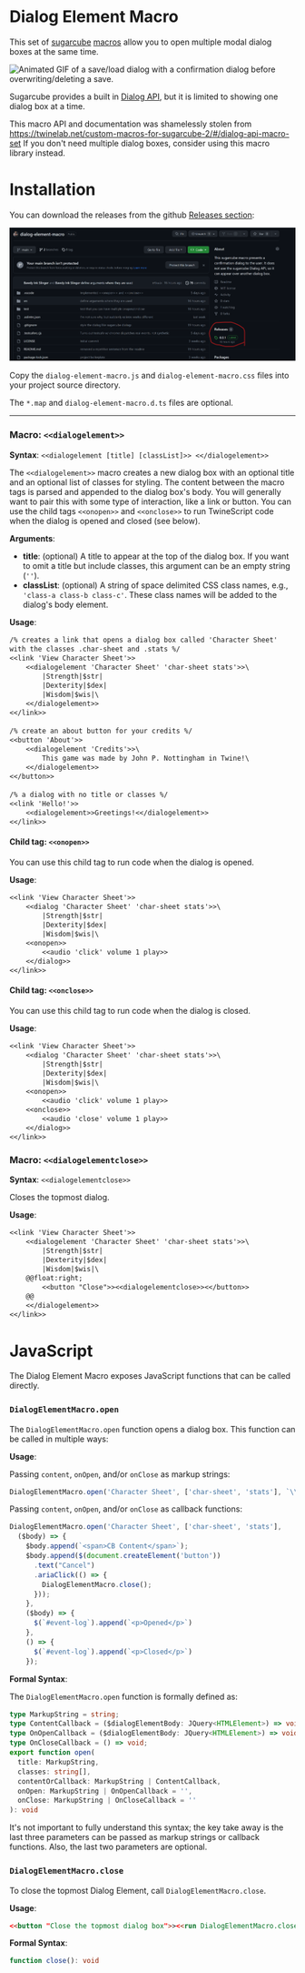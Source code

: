 # Dialog Element Macro
This set of [sugarcube](http://www.motoslave.net/sugarcube/2/docs/) [macros](http://www.motoslave.net/sugarcube/2/docs/#macro-api) allow you to open multiple modal dialog boxes at the same time.

![Animated GIF of a save/load dialog with a confirmation dialog before overwriting/deleting a save.](./demo.gif)

Sugarcube provides a built in [Dialog API](http://www.motoslave.net/sugarcube/2/docs/#dialog-api), but it is limited to showing one dialog box at a time.

This macro API and documentation was shamelessly stolen from https://twinelab.net/custom-macros-for-sugarcube-2/#/dialog-api-macro-set If you don't need multiple dialog boxes, consider using this macro library instead.

# Installation
You can download the releases from the github [Releases section](https://github.com/BawdyInkSlinger/dialog-element-macro/releases):

![Image of github release section](./releases.png)

Copy the `dialog-element-macro.js` and `dialog-element-macro.css` files into your project source directory. 

The `*.map` and `dialog-element-macro.d.ts` files are optional.

---

### Macro: `<<dialogelement>>`

**Syntax**: `<<dialogelement [title] [classList]>> <</dialogelement>>`

The `<<dialogelement>>` macro creates a new dialog box with an optional title and an optional list of classes for styling. The content between the macro tags is parsed and appended to the dialog box's body. You will generally want to pair this with some type of interaction, like a link or button. You can use the child tags `<<onopen>>` and `<<onclose>>` to run TwineScript code when the dialog is opened and closed (see below).

**Arguments**:

* **title**: (optional) A title to appear at the top of the dialog box. If you want to omit a title but include classes, this argument can be an empty string (`''`).
* **classList**: (optional) A string of space delimited CSS class names, e.g., `'class-a class-b class-c'`. These class names will be added to the dialog's body element.

**Usage**:
```
/% creates a link that opens a dialog box called 'Character Sheet' with the classes .char-sheet and .stats %/
<<link 'View Character Sheet'>>
	<<dialogelement 'Character Sheet' 'char-sheet stats'>>\
		|Strength|$str|
		|Dexterity|$dex|
		|Wisdom|$wis|\
	<</dialogelement>>
<</link>>

/% create an about button for your credits %/
<<button 'About'>>
	<<dialogelement 'Credits'>>\
		This game was made by John P. Nottingham in Twine!\
	<</dialogelement>>
<</button>>

/% a dialog with no title or classes %/
<<link 'Hello!'>>
	<<dialogelement>>Greetings!<</dialogelement>>
<</link>>
```

#### Child tag: `<<onopen>>`

You can use this child tag to run code when the dialog is opened.

**Usage**:
```
<<link 'View Character Sheet'>>
	<<dialog 'Character Sheet' 'char-sheet stats'>>\
		|Strength|$str|
		|Dexterity|$dex|
		|Wisdom|$wis|\
	<<onopen>>
		<<audio 'click' volume 1 play>>
	<</dialog>>
<</link>>
```

#### Child tag: `<<onclose>>`

You can use this child tag to run code when the dialog is closed.

**Usage**:
```
<<link 'View Character Sheet'>>
	<<dialog 'Character Sheet' 'char-sheet stats'>>\
		|Strength|$str|
		|Dexterity|$dex|
		|Wisdom|$wis|\
	<<onopen>>
		<<audio 'click' volume 1 play>>
	<<onclose>>
		<<audio 'close' volume 1 play>>
	<</dialog>>
<</link>>
```

### Macro: `<<dialogelementclose>>`

**Syntax**: `<<dialogelementclose>>`

Closes the topmost dialog.

**Usage**:

```
<<link 'View Character Sheet'>>
	<<dialogelement 'Character Sheet' 'char-sheet stats'>>\
		|Strength|$str|
		|Dexterity|$dex|
		|Wisdom|$wis|\
	@@float:right;
		<<button "Close">><<dialogelementclose>><</button>>
    @@
	<</dialogelement>>
<</link>>
```

# JavaScript
The Dialog Element Macro exposes JavaScript functions that can be called directly. 

### `DialogElementMacro.open`

The `DialogElementMacro.open` function opens a dialog box. This function can be called in multiple ways:

**Usage**:

Passing `content`, `onOpen`, and/or `onClose` as markup strings:
```js
DialogElementMacro.open('Character Sheet', ['char-sheet', 'stats'], `\\\n|Strength|$str|\n|Dexterity|$dex|\n|Wisdom|$wis|\\\n`, '<<run console.log("onOpen")>>', '<<run console.log("onClose")>>');
```

Passing `content`, `onOpen`, and/or `onClose` as callback functions:
```js
DialogElementMacro.open('Character Sheet', ['char-sheet', 'stats'],
  ($body) => {
    $body.append(`<span>CB Content</span>`);
    $body.append($(document.createElement('button'))
      .text("Cancel")
      .ariaClick(() => {
        DialogElementMacro.close();
      }));
    }, 
    ($body) => {
      $(`#event-log`).append(`<p>Opened</p>`)
    },
    () => {
      $(`#event-log`).append(`<p>Closed</p>`)
    });
```

**Formal Syntax**:

The `DialogElementMacro.open` function is formally defined as:

```ts
type MarkupString = string;
type ContentCallback = ($dialogElementBody: JQuery<HTMLElement>) => void;
type OnOpenCallback = ($dialogElementBody: JQuery<HTMLElement>) => void;
type OnCloseCallback = () => void;
export function open(
  title: MarkupString,
  classes: string[],
  contentOrCallback: MarkupString | ContentCallback,
  onOpen: MarkupString | OnOpenCallback = '',
  onClose: MarkupString | OnCloseCallback = ''
): void
```

It's not important to fully understand this syntax; the key take away is the last three parameters can be passed as markup strings or callback functions. Also, the last two parameters are optional.

### `DialogElementMacro.close`

To close the topmost Dialog Element, call `DialogElementMacro.close`.

**Usage**:

```html
<<button "Close the topmost dialog box">><<run DialogElementMacro.close()>><</button>>
```

**Formal Syntax**:

```ts
function close(): void
```